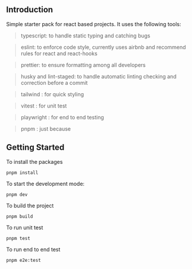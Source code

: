 ## Introduction

Simple starter pack for react based projects. It uses the following tools:

> typescript: to handle static typing and catching bugs

> eslint: to enforce code style, currently uses airbnb and recommend rules for react and react-hooks

> prettier: to ensure formatting among all developers

> husky and lint-staged: to handle automatic linting checking and correction before a commit

> tailwind : for quick styling

> vitest : for unit test

> playwright : for end to end testing

> pnpm : just because

## Getting Started

To install the packages

```
pnpm install
```

To start the development mode:

```
pnpm dev
```

To build the project

```
pnpm build
```

To run unit test

```
pnpm test
```

To run end to end test

```
pnpm e2e:test
```
